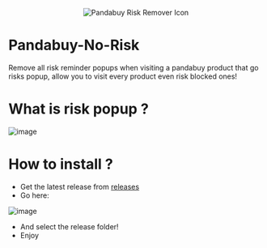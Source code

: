 
<p align="center">
  <img src="https://github.com/yuxontop/Pandabuy-No-Risk/assets/99289712/329a4190-0df9-4487-bbee-308e23d4a0d2" alt="Pandabuy Risk Remover Icon"/>
</p>

# Pandabuy-No-Risk
Remove all risk reminder popups when visiting a pandabuy product that go risks popup, allow you to visit every product even risk blocked ones!

# What is risk popup ? 

![image](https://github.com/yuxontop/Pandabuy-No-Risk/assets/99289712/2d169922-5f46-40d6-b6ff-9d8617beb98d)

# How to install ?

- Get the latest release from [releases](https://github.com/yuxontop/Pandabuy-No-Risk/releases)
- Go here:

![image](https://github.com/yuxontop/Pandabuy-No-Risk/assets/99289712/a78b6a28-7d0c-4d3e-8855-bb23e7484374)

- And select the release folder!
- Enjoy






